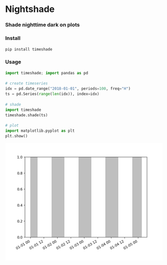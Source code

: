 # Nightshade

### Shade nighttime dark on plots

### Install

`pip install timeshade`

### Usage

```python
import timeshade; import pandas as pd

# create timeseries
idx = pd.date_range("2018-01-01", periods=100, freq="H")
ts = pd.Series(range(len(idx)), index=idx)

# shade
import timeshade
timeshade.shade(ts)

# plot
import matplotlib.pyplot as plt
plt.show()
```

![timeshade](https://github.com/justinshenk/timeshade/blob/master/timeshade.png?raw=true)
